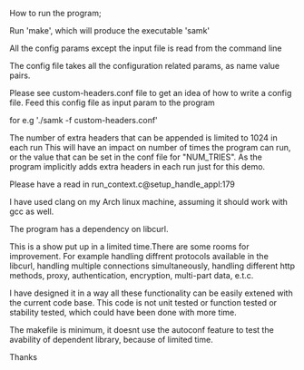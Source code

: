 How to run the program;

Run 'make', which will produce the executable 'samk'

All the config params except the input file is read from the command line

The config file takes all the configuration related params, as name value pairs.

Please see custom-headers.conf file to get an idea of how to write a config file.
Feed this config file as input param to the program

for e.g './samk -f custom-headers.conf'


The number of extra headers that can be appended is limited to 1024 in each run
This will have an impact on number of times the program can run, or the value that can be set 
in the conf file for "NUM_TRIES". As the program implicitly adds extra headers in each run just for this demo.

Please have a read in run_context.c@setup_handle_appl:179
 
I have used clang on my Arch linux machine, assuming it should work with gcc as well.

The program has a dependency on libcurl.

This is a show put up in a limited time.There are some rooms for improvement.
For example handling diffrent protocols available in the libcurl,
handling multiple connections simultaneously, handling  different http methods, proxy, authentication, encryption,
multi-part data, e.t.c. 

I have designed it in a way all these functionality can be easily extened with the current code base.
This code is not unit tested or function tested or stability tested, which could have been done with more time.

The makefile is minimum, it doesnt use the autoconf feature to test the avability of 
dependent library, because of limited time.

Thanks







